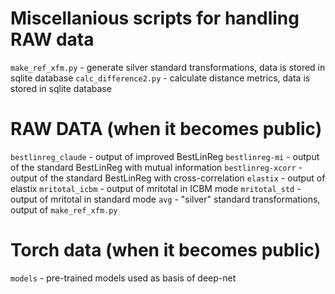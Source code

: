 # Miscellanious scripts for handling RAW data

`make_ref_xfm.py` - generate silver standard transformations, data is stored in sqlite database
`calc_difference2.py` - calculate distance metrics, data is stored in sqlite database

# RAW DATA (when it becomes public)

`bestlinreg_claude` - output of improved BestLinReg
`bestlinreg-mi` - output of the standard BestLinReg with mutual information
`bestlinreg-xcorr` -  output of the standard BestLinReg with cross-correlation
`elastix` - output of elastix
`mritotal_icbm` - output of mritotal in ICBM mode
`mritotal_std` - output of mritotal in standard mode
`avg`  - "silver" standard transformations, output of `make_ref_xfm.py`

# Torch data  (when it becomes public)
`models` - pre-trained models used as basis of deep-net
